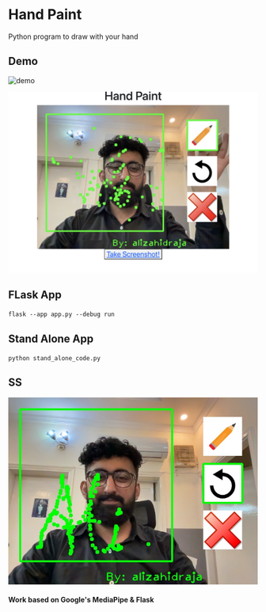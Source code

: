 # Hand Paint

Python program to draw with your hand 

## Demo

![demo](images/demo.gif)

![flaskdemo](images/flaskdemo.jpg)


## FLask App

`flask --app app.py --debug run`

## Stand Alone App

`python stand_alone_code.py`

## SS

![ss](ss.jpg)


#### Work based on Google's MediaPipe & Flask